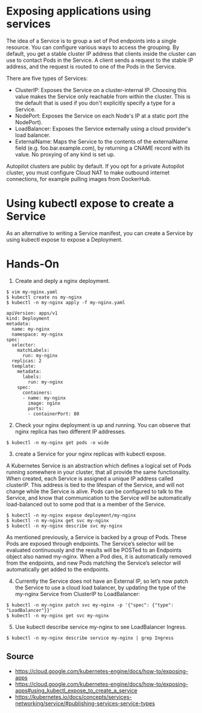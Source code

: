 # Exposing applications using services

The idea of a Service is to group a set of Pod endpoints into a single resource. You can configure various ways to access the grouping. By default, you get a stable cluster IP address that clients inside the cluster can use to contact Pods in the Service. A client sends a request to the stable IP address, and the request is routed to one of the Pods in the Service.

There are five types of Services:
- ClusterIP: Exposes the Service on a cluster-internal IP. Choosing this value makes the Service only reachable from within the cluster. This is the default that is used if you don't explicitly specify a type for a Service.
- NodePort: Exposes the Service on each Node's IP at a static port (the NodePort).
- LoadBalancer: Exposes the Service externally using a cloud provider's load balancer.
- ExternalName: Maps the Service to the contents of the externalName field (e.g. foo.bar.example.com), by returning a CNAME record with its value. No proxying of any kind is set up.


Autopilot clusters are public by default. If you opt for a private Autopilot cluster, you must configure Cloud NAT to make outbound internet connections, for example pulling images from DockerHub.

# Using kubectl expose to create a Service

As an alternative to writing a Service manifest, you can create a Service by using kubectl expose to expose a Deployment.

# Hands-On

1. Create and deply a nginx deployment.
```
$ vim my-nginx.yaml
$ kubectl create ns my-nginx
$ kubectl -n my-nginx apply -f my-nginx.yaml
```
```
apiVersion: apps/v1
kind: Deployment
metadata:
  name: my-nginx
  namespace: my-nginx
spec:
  selector:
    matchLabels:
      run: my-nginx
  replicas: 2
  template:
    metadata:
      labels:
        run: my-nginx
    spec:
      containers:
      - name: my-nginx
        image: nginx
        ports:
        - containerPort: 80
```
2. Check your nginx deployment is up and running.
You can observe that nginx replica has two different IP addresses.
```
$ kubectl -n my-nginx get pods -o wide
```

3. create a Service for your nginx replicas with kubectl expose.

A Kubernetes Service is an abstraction which defines a logical set of Pods running somewhere in your cluster, that all provide the same functionality. When created, each Service is assigned a unique IP address called clusterIP. This address is tied to the lifespan of the Service, and will not change while the Service is alive. Pods can be configured to talk to the Service, and know that communication to the Service will be automatically load-balanced out to some pod that is a member of the Service.
```
$ kubectl -n my-nginx expose deployment/my-nginx
$ kubectl -n my-nginx get svc my-nginx
$ kubectl -n my-nginx describe svc my-nginx
```

As mentioned previously, a Service is backed by a group of Pods. These Pods are exposed through endpoints. The Service’s selector will be evaluated continuously and the results will be POSTed to an Endpoints object also named my-nginx. When a Pod dies, it is automatically removed from the endpoints, and new Pods matching the Service’s selector will automatically get added to the endpoints.

4. Currently the Service does not have an External IP, so let’s now patch the Service to use a cloud load balancer, by updating the type of the my-nginx Service from ClusterIP to LoadBalancer:

```
$ kubectl -n my-nginx patch svc my-nginx -p '{"spec": {"type": "LoadBalancer"}}'
$ kubectl -n my-nginx get svc my-nginx
```

5. Use kubectl describe service my-nginx to see LoadBalancer Ingress.
```
$ kubectl -n my-nginx describe service my-nginx | grep Ingress
```

## Source
- https://cloud.google.com/kubernetes-engine/docs/how-to/exposing-apps
- https://cloud.google.com/kubernetes-engine/docs/how-to/exposing-apps#using_kubectl_expose_to_create_a_service
- https://kubernetes.io/docs/concepts/services-networking/service/#publishing-services-service-types

